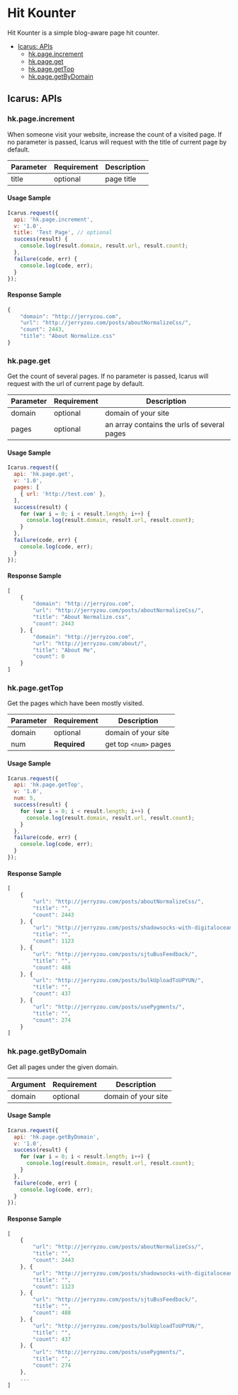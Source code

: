 # Hit Kounter

Hit Kounter is a simple blog-aware page hit counter.

- [Icarus: APIs](#icarus-apis)
    - [hk.page.increment](#hkpageincrement)
    - [hk.page.get](#hkpageget)
    - [hk.page.getTop](#hkpagegettop)
    - [hk.page.getByDomain](#hkpagegetbydomain)

## Icarus: APIs

### hk.page.increment

When someone visit your website, increase the count of a visited page.
If no parameter is passed, Icarus will request with the title of current page by default.

| Parameter | Requirement | Description |
| ------ | --- | --- |
| title  | optional | page title |

#### Usage Sample

```javascript
Icarus.request({
  api: 'hk.page.increment',
  v: '1.0',
  title: 'Test Page', // optional
  success(result) {
    console.log(result.domain, result.url, result.count);
  },
  failure(code, err) {
    console.log(code, err);
  }
});
```

#### Response Sample

```javascript
{
    "domain": "http://jerryzou.com",
    "url": "http://jerryzou.com/posts/aboutNormalizeCss/",
    "count": 2443,
    "title": "About Normalize.css"
}
```

### hk.page.get

Get the count of several pages.
If no parameter is passed, Icarus will request with the url of current page by default.

| Parameter | Requirement | Description |
| ------ | --- | --- |
| domain | optional | domain of your site |
| pages | optional | an array contains the urls of several pages |


#### Usage Sample

```javascript
Icarus.request({
  api: 'hk.page.get',
  v: '1.0',
  pages: [
    { url: 'http://test.com' },
  ],
  success(result) {
    for (var i = 0; i < result.length; i++) {
      console.log(result.domain, result.url, result.count);
    }
  },
  failure(code, err) {
    console.log(code, err);
  }
});
```


#### Response Sample

```javascript
[
    {
        "domain": "http://jerryzou.com",
        "url": "http://jerryzou.com/posts/aboutNormalizeCss/",
        "title": "About Normalize.css",
        "count": 2443
    }, {
        "domain": "http://jerryzou.com",
        "url": "http://jerryzou.com/about/",
        "title": "About Me",
        "count": 0
    }
]
```

### hk.page.getTop

Get the pages which have been mostly visited.

| Parameter | Requirement | Description |
| ------ | --- | --- |
| domain | optional | domain of your site |
| num | **Required** | get top `<num>` pages  |

#### Usage Sample

```javascript
Icarus.request({
  api: 'hk.page.getTop',
  v: '1.0',
  num: 5,
  success(result) {
    for (var i = 0; i < result.length; i++) {
      console.log(result.domain, result.url, result.count);
    }
  },
  failure(code, err) {
    console.log(code, err);
  }
});
```

#### Response Sample

```javascript
[
    {
        "url": "http://jerryzou.com/posts/aboutNormalizeCss/",
        "title": "",
        "count": 2443
    }, {
        "url": "http://jerryzou.com/posts/shadowsocks-with-digitalocean/",
        "title": "",
        "count": 1123
    }, {
        "url": "http://jerryzou.com/posts/sjtuBusFeedback/",
        "title": "",
        "count": 488
    }, {
        "url": "http://jerryzou.com/posts/bulkUploadToUPYUN/",
        "title": "",
        "count": 437
    }, {
        "url": "http://jerryzou.com/posts/usePygments/",
        "title": "",
        "count": 274
    }
]
```

### hk.page.getByDomain

Get all pages under the given domain.

| Argument | Requirement | Description |
| ------ | --- | --- |
| domain | optional | domain of your site |

#### Usage Sample

```javascript
Icarus.request({
  api: 'hk.page.getByDomain',
  v: '1.0',
  success(result) {
    for (var i = 0; i < result.length; i++) {
      console.log(result.domain, result.url, result.count);
    }
  },
  failure(code, err) {
    console.log(code, err);
  }
});
```

#### Response Sample

```javascript
[
    {
        "url": "http://jerryzou.com/posts/aboutNormalizeCss/",
        "title": "",
        "count": 2443
    }, {
        "url": "http://jerryzou.com/posts/shadowsocks-with-digitalocean/",
        "title": "",
        "count": 1123
    }, {
        "url": "http://jerryzou.com/posts/sjtuBusFeedback/",
        "title": "",
        "count": 488
    }, {
        "url": "http://jerryzou.com/posts/bulkUploadToUPYUN/",
        "title": "",
        "count": 437
    }, {
        "url": "http://jerryzou.com/posts/usePygments/",
        "title": "",
        "count": 274
    },
    ...
]
```

